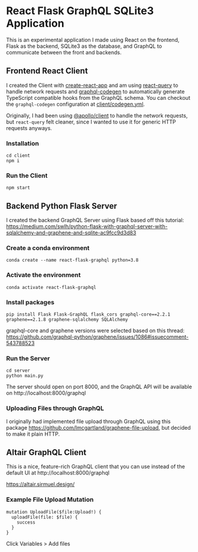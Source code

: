 # React Flask GraphQL SQLite3 Application

This is an experimental application I made using React on the frontend, Flask as the backend, SQLite3 as the database, and GraphQL to communicate between the front and backends.

## Frontend React Client

I created the Client with [create-react-app](https://create-react-app.dev/) and am using [react-query](https://react-query.tanstack.com/) to handle network requests and [graphql-codegen](https://www.graphql-code-generator.com/) to automatically generate TypeScript compatible hooks from the GraphQL schema. You can checkout the `graphql-codegen` configuration at [client/codegen.yml](client/codegen.yml).

Originally, I had been using [@apollo/client](https://www.apollographql.com/docs/react/) to handle the network requests, but `react-query` felt cleaner, since I wanted to use it for generic HTTP requests anyways.

### Installation

```
cd client
npm i
```

### Run the Client

```
npm start
```

## Backend Python Flask Server

I created the backend GraphQL Server using Flask based off this tutorial: https://medium.com/swlh/python-flask-with-graphql-server-with-sqlalchemy-and-graphene-and-sqlite-ac9fcc9d3d83

### Create a conda environment
```
conda create --name react-flask-graphql python=3.8
```

### Activate the environment
```
conda activate react-flask-graphql
```

### Install packages 
```
pip install Flask Flask-GraphQL flask_cors graphql-core==2.2.1 graphene==2.1.8 graphene-sqlalchemy SQLAlchemy
```

graphql-core and graphene versions were selected based on this thread: https://github.com/graphql-python/graphene/issues/1086#issuecomment-543788523

### Run the Server
```
cd server
python main.py
```

The server should open on port 8000, and the GraphQL API will be available on http://localhost:8000/graphql

### Uploading Files through GraphQL
I originally had implemented file upload through GraphQL using this package https://github.com/lmcgartland/graphene-file-upload, but decided to make it plain HTTP.


## Altair GraphQL Client
This is a nice, feature-rich GraphQL client that you can use instead of the default UI at http://localhost:8000/graphql

https://altair.sirmuel.design/

### Example File Upload Mutation
```
mutation UploadFile($file:Upload!) {
  uploadFile(file: $file) {
    success
  }
}
```

Click Variables > Add files
